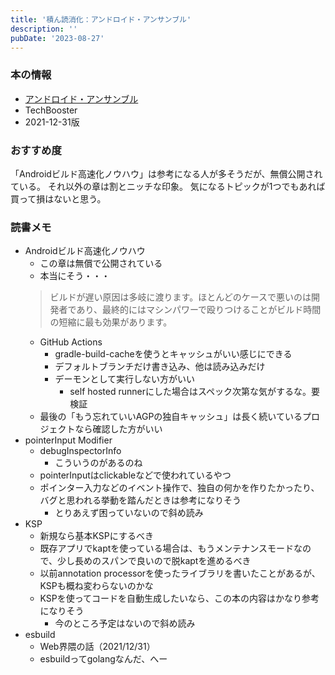 ```yaml
---
title: '積ん読消化：アンドロイド・アンサンブル'
description: ''
pubDate: '2023-08-27'
---
```


### 本の情報

- [アンドロイド・アンサンブル](https://techbooster.booth.pm/items/3537802)
- TechBooster
- 2021-12-31版

### おすすめ度

「Androidビルド高速化ノウハウ」は参考になる人が多そうだが、無償公開されている。
それ以外の章は割とニッチな印象。
気になるトピックが1つでもあれば買って損はないと思う。

### 読書メモ

- Androidビルド高速化ノウハウ
  - この章は無償で公開されている
  - 本当にそう・・・
  > ビルドが遅い原因は多岐に渡ります。ほとんどのケースで悪いのは開発者であり、最終的にはマシンパワーで殴りつけることがビルド時間の短縮に最も効果があります。
  - GitHub Actions
    - gradle-build-cacheを使うとキャッシュがいい感じにできる
    - デフォルトブランチだけ書き込み、他は読み込みだけ
    - デーモンとして実行しない方がいい
      - self hosted runnerにした場合はスペック次第な気がするな。要検証
  - 最後の「もう忘れていいAGPの独自キャッシュ」は長く続いているプロジェクトなら確認した方がいい
- pointerInput Modifier
  - debugInspectorInfo
    - こういうのがあるのね
  - pointerInputはclickableなどで使われているやつ
  - ポインター入力などのイベント操作で、独自の何かを作りたかったり、バグと思われる挙動を踏んだときは参考になりそう
    - とりあえず困っていないので斜め読み
- KSP
  - 新規なら基本KSPにするべき
  - 既存アプリでkaptを使っている場合は、もうメンテナンスモードなので、少し長めのスパンで良いので脱kaptを進めるべき
  - 以前annotation processorを使ったライブラリを書いたことがあるが、KSPも概ね変わらないのかな
  - KSPを使ってコードを自動生成したいなら、この本の内容はかなり参考になりそう
    - 今のところ予定はないので斜め読み
- esbuild
  - Web界隈の話（2021/12/31）
  - esbuildってgolangなんだ、へー
